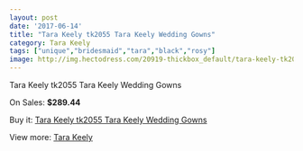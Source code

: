 ```yaml
---
layout: post
date: '2017-06-14'
title: "Tara Keely tk2055 Tara Keely Wedding Gowns"
category: Tara Keely
tags: ["unique","bridesmaid","tara","black","rosy"]
image: http://img.hectodress.com/20919-thickbox_default/tara-keely-tk2055-tara-keely-wedding-gowns.jpg
---
```

Tara Keely tk2055 Tara Keely Wedding Gowns

On Sales: **$289.44**
<a href="https://www.hectodress.com/tara-keely/9603-tara-keely-tk2055-tara-keely-wedding-gowns.html"><amp-img layout="responsive" width="600" height="600" src="//img.hectodress.com/20919-thickbox_default/tara-keely-tk2055-tara-keely-wedding-gowns.jpg" alt="Tara Keely tk2055 Tara Keely Wedding Gowns 0" /></a>
<a href="https://www.hectodress.com/tara-keely/9603-tara-keely-tk2055-tara-keely-wedding-gowns.html"><amp-img layout="responsive" width="600" height="600" src="//img.hectodress.com/20920-thickbox_default/tara-keely-tk2055-tara-keely-wedding-gowns.jpg" alt="Tara Keely tk2055 Tara Keely Wedding Gowns 1" /></a>

Buy it: [Tara Keely tk2055 Tara Keely Wedding Gowns](https://www.hectodress.com/tara-keely/9603-tara-keely-tk2055-tara-keely-wedding-gowns.html "Tara Keely tk2055 Tara Keely Wedding Gowns")

View more: [Tara Keely](https://www.hectodress.com/159-tara-keely "Tara Keely")